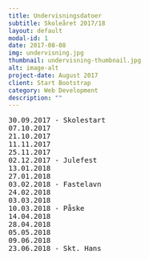 ```yaml
---
title: Undervisningsdatoer
subtitle: Skoleåret 2017/18
layout: default
modal-id: 1
date: 2017-08-08
img: undervisning.jpg
thumbnail: undervisning-thumbnail.jpg
alt: image-alt
project-date: August 2017
client: Start Bootstrap
category: Web Development
description: ""
---
```



<pre>
30.09.2017 - Skolestart
07.10.2017
21.10.2017
11.11.2017
25.11.2017
02.12.2017 - Julefest
13.01.2018
27.01.2018
03.02.2018 - Fastelavn
24.02.2018
03.03.2018    
10.03.2018 - Påske
14.04.2018
28.04.2018
05.05.2018
09.06.2018
23.06.2018 - Skt. Hans
</pre>
